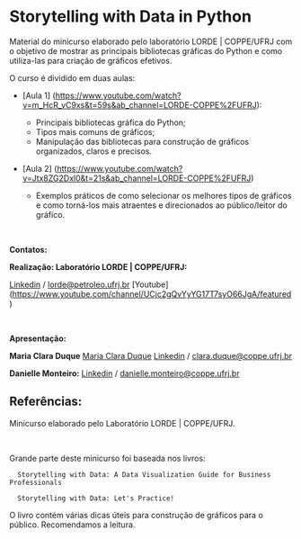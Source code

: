 # Storytelling with Data in Python

Material do minicurso elaborado pelo laboratório LORDE | COPPE/UFRJ com o objetivo de mostrar as principais bibliotecas gráficas do Python e como utiliza-las para criação de gráficos efetivos.

O curso é dividido em duas aulas:
  - [Aula 1] (https://www.youtube.com/watch?v=m_HcR_vC9xs&t=59s&ab_channel=LORDE-COPPE%2FUFRJ): 
    - Principais bibliotecas gráfica do Python; 
    - Tipos mais comuns de gráficos; 
    - Manipulação das bibliotecas para construção de gráficos organizados, claros e precisos.

  - [Aula 2] (https://www.youtube.com/watch?v=Jtx8ZG2Dxl0&t=21s&ab_channel=LORDE-COPPE%2FUFRJ) 
    - Exemplos práticos de como selecionar os melhores tipos de gráficos e como torná-los mais atraentes e direcionados ao público/leitor do gráfico.


<br>

**Contatos:**

**Realização: Laboratório LORDE | COPPE/UFRJ:**

[Linkedin](https://www.linkedin.com/company/lorde-ufrj) / lorde@petroleo.ufrj.br
[Youtube] (https://www.youtube.com/channel/UCjc2gQvYyYG17T7syO66JgA/featured) 


<br>

**Apresentação:** 

**Maria Clara Duque**
[Maria Clara Duque](https://github.com/claraduque)
[Linkedin](https://www.linkedin.com/in/maria-clara-duque-5a78972b/) / clara.duque@coppe.ufrj.br


**Danielle Monteiro:**
[Linkedin](https://www.linkedin.com/in/daniellemonteiro/) / danielle.monteiro@coppe.ufrj.br


## Referências:

Minicurso elaborado pelo Laboratório LORDE | COPPE/UFRJ.

<br>

Grande parte deste minicurso foi baseada nos livros: 

      Storytelling with Data: A Data Visualization Guide for Business Professionals

      Storytelling with Data: Let's Practice!


O livro contém várias dicas úteis para construção de gráficos para o público. Recomendamos a leitura.




